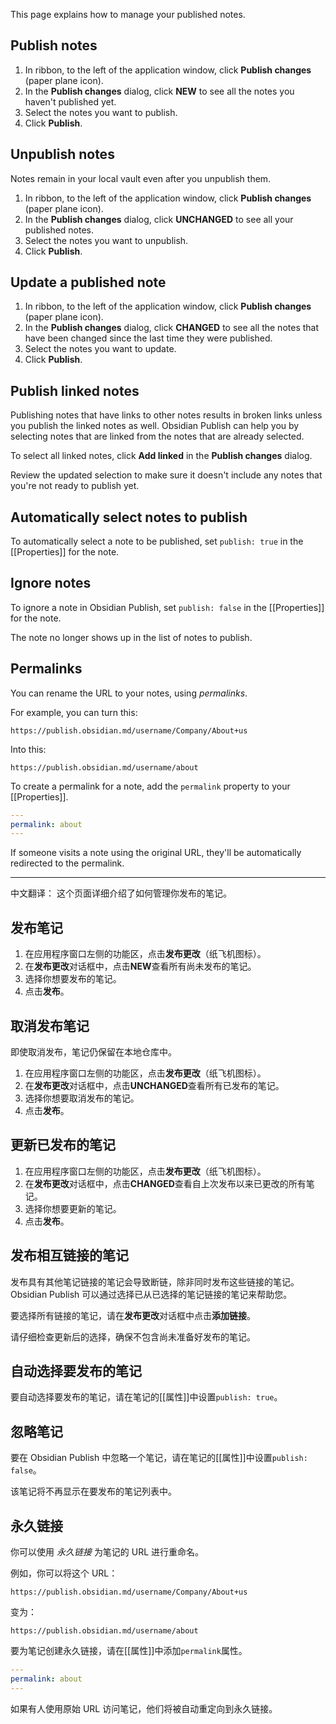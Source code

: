 This page explains how to manage your published notes.

## Publish notes

1. In ribbon, to the left of the application window, click **Publish changes** (paper plane icon).
2. In the **Publish changes** dialog, click **NEW** to see all the notes you haven't published yet.
3. Select the notes you want to publish.
4. Click **Publish**.

## Unpublish notes

Notes remain in your local vault even after you unpublish them.

1. In ribbon, to the left of the application window, click **Publish changes** (paper plane icon).
2. In the **Publish changes** dialog, click **UNCHANGED** to see all your published notes.
3. Select the notes you want to unpublish.
4. Click **Publish**.

## Update a published note

1. In ribbon, to the left of the application window, click **Publish changes** (paper plane icon).
2. In the **Publish changes** dialog, click **CHANGED** to see all the notes that have been changed since the last time they were published.
3. Select the notes you want to update.
4. Click **Publish**.

## Publish linked notes

Publishing notes that have links to other notes results in broken links unless you publish the linked notes as well. Obsidian Publish can help you by selecting notes that are linked from the notes that are already selected.

To select all linked notes, click **Add linked** in the **Publish changes** dialog.

Review the updated selection to make sure it doesn't include any notes that you're not ready to publish yet.

## Automatically select notes to publish

To automatically select a note to be published, set `publish: true` in the [[Properties]] for the note.

## Ignore notes

To ignore a note in Obsidian Publish, set `publish: false` in the [[Properties]] for the note.

The note no longer shows up in the list of notes to publish.

## Permalinks

You can rename the URL to your notes, using _permalinks_.

For example, you can turn this:

```
https://publish.obsidian.md/username/Company/About+us
```

Into this:

```
https://publish.obsidian.md/username/about
```

To create a permalink for a note, add the `permalink` property to your [[Properties]].

```yaml
---
permalink: about
---
```

If someone visits a note using the original URL, they'll be automatically redirected to the permalink.


---

中文翻译：
这个页面详细介绍了如何管理你发布的笔记。

## 发布笔记

1. 在应用程序窗口左侧的功能区，点击**发布更改**（纸飞机图标）。
2. 在**发布更改**对话框中，点击**NEW**查看所有尚未发布的笔记。
3. 选择你想要发布的笔记。
4. 点击**发布**。

## 取消发布笔记

即使取消发布，笔记仍保留在本地仓库中。

1. 在应用程序窗口左侧的功能区，点击**发布更改**（纸飞机图标）。
2. 在**发布更改**对话框中，点击**UNCHANGED**查看所有已发布的笔记。
3. 选择你想要取消发布的笔记。
4. 点击**发布**。

## 更新已发布的笔记

1. 在应用程序窗口左侧的功能区，点击**发布更改**（纸飞机图标）。
2. 在**发布更改**对话框中，点击**CHANGED**查看自上次发布以来已更改的所有笔记。
3. 选择你想要更新的笔记。
4. 点击**发布**。

## 发布相互链接的笔记

发布具有其他笔记链接的笔记会导致断链，除非同时发布这些链接的笔记。Obsidian Publish 可以通过选择已从已选择的笔记链接的笔记来帮助您。

要选择所有链接的笔记，请在**发布更改**对话框中点击**添加链接**。

请仔细检查更新后的选择，确保不包含尚未准备好发布的笔记。

## 自动选择要发布的笔记

要自动选择要发布的笔记，请在笔记的[[属性]]中设置`publish: true`。

## 忽略笔记

要在 Obsidian Publish 中忽略一个笔记，请在笔记的[[属性]]中设置`publish: false`。

该笔记将不再显示在要发布的笔记列表中。

## 永久链接

你可以使用 _永久链接_ 为笔记的 URL 进行重命名。

例如，你可以将这个 URL：

```
https://publish.obsidian.md/username/Company/About+us
```

变为：

```
https://publish.obsidian.md/username/about
```

要为笔记创建永久链接，请在[[属性]]中添加`permalink`属性。

```yaml
---
permalink: about
---
```

如果有人使用原始 URL 访问笔记，他们将被自动重定向到永久链接。